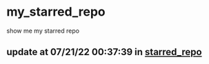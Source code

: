 # my_starred_repo
show me my starred repo

update at 07/21/22 00:37:39 in [starred_repo](./index.html)
---

